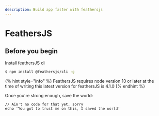 ```yaml
---
description: Build app faster with feathersjs
---
```


# FeathersJS

## Before you begin

Install feathersJS cli

```bash
$ npm install @feathersjs/cli -g
```

{% hint style="info" %}
 FeathersJS requires node version 10 or later at the time of writing this latest version for feathersJS is 4.1.0
{% endhint %}

Once you're strong enough, save the world:

```
// Ain't no code for that yet, sorry
echo 'You got to trust me on this, I saved the world'
```



